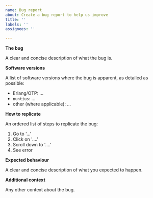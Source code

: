 ```yaml
---
name: Bug report
about: Create a bug report to help us improve
title: ''
labels: ''
assignees: ''

---
```


**The bug**

A clear and concise description of what the bug is.

**Software versions**

A list of software versions where the bug is apparent, as detailed as possible:

* Erlang/OTP: ...
* `nuntius`: ...
* other (where applicable): ...

**How to replicate**

An ordered list of steps to replicate the bug:

1. Go to '...'
2. Click on '....'
3. Scroll down to '....'
4. See error

**Expected behaviour**

A clear and concise description of what you expected to happen.

**Additional context**

Any other context about the bug.
